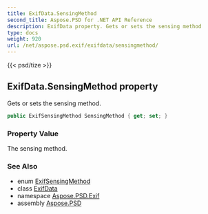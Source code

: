```yaml
---
title: ExifData.SensingMethod
second_title: Aspose.PSD for .NET API Reference
description: ExifData property. Gets or sets the sensing method
type: docs
weight: 920
url: /net/aspose.psd.exif/exifdata/sensingmethod/
---
```

{{< psd/tize >}}
## ExifData.SensingMethod property

Gets or sets the sensing method.

```csharp
public ExifSensingMethod SensingMethod { get; set; }
```

### Property Value

The sensing method.

### See Also

* enum [ExifSensingMethod](../../../aspose.psd.exif.enums/exifsensingmethod/)
* class [ExifData](../)
* namespace [Aspose.PSD.Exif](../../exifdata/)
* assembly [Aspose.PSD](../../../)


